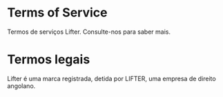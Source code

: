 # Terms of Service
Termos de serviços Lifter.
Consulte-nos para saber mais.

# Termos legais
Lifter é uma marca registrada, detida por LIFTER, uma empresa de direito angolano. 